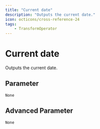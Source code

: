 ```yaml
---
title: "Current date"
description: "Outputs the current date."
icon: octicons/cross-reference-24
tags: 
    - TransformOperator
---
```

# Current date
<!-- This file was generated - DO NOT CHANGE IT MANUALLY -->



Outputs the current date.


## Parameter

`None`

## Advanced Parameter

`None`